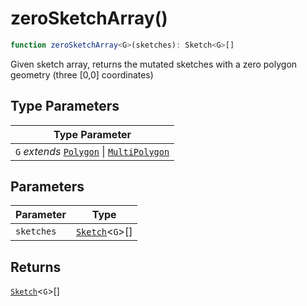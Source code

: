 # zeroSketchArray()

```ts
function zeroSketchArray<G>(sketches): Sketch<G>[]
```

Given sketch array, returns the mutated sketches with a zero polygon geometry (three [0,0] coordinates)

## Type Parameters

| Type Parameter |
| ------ |
| `G` *extends* [`Polygon`](../interfaces/Polygon.md) \| [`MultiPolygon`](../interfaces/MultiPolygon.md) |

## Parameters

| Parameter | Type |
| ------ | ------ |
| `sketches` | [`Sketch`](../interfaces/Sketch.md)\<`G`\>[] |

## Returns

[`Sketch`](../interfaces/Sketch.md)\<`G`\>[]
